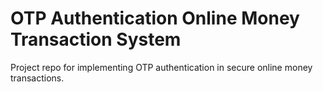 # OTP Authentication Online Money Transaction System

Project repo for implementing OTP authentication in secure online money transactions.

